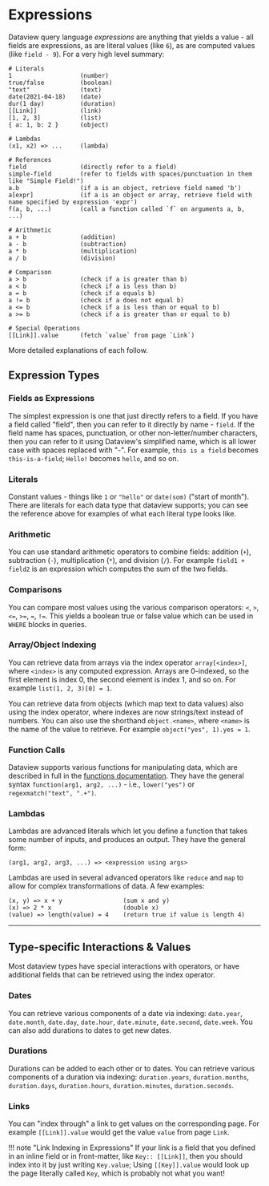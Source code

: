 # Expressions

Dataview query language *expressions* are anything that yields a value - all fields are expressions, as are literal
values (like `6`), as are computed values (like `field - 9`). For a very high level summary:

```
# Literals
1                   (number)
true/false          (boolean)
"text"              (text)
date(2021-04-18)    (date)
dur(1 day)          (duration)
[[Link]]            (link)
[1, 2, 3]           (list)
{ a: 1, b: 2 }      (object)

# Lambdas
(x1, x2) => ...     (lambda)

# References
field               (directly refer to a field)
simple-field        (refer to fields with spaces/punctuation in them like "Simple Field!")
a.b                 (if a is an object, retrieve field named 'b')
a[expr]             (if a is an object or array, retrieve field with name specified by expression 'expr')
f(a, b, ...)        (call a function called `f` on arguments a, b, ...)

# Arithmetic
a + b               (addition)
a - b               (subtraction)
a * b               (multiplication)
a / b               (division)

# Comparison
a > b               (check if a is greater than b)
a < b               (check if a is less than b)
a = b               (check if a equals b)
a != b              (check if a does not equal b)
a <= b              (check if a is less than or equal to b)
a >= b              (check if a is greater than or equal to b)

# Special Operations
[[Link]].value      (fetch `value` from page `Link`)
```

More detailed explanations of each follow.

## Expression Types

### Fields as Expressions

The simplest expression is one that just directly refers to a field. If you have a field called "field", then you can
refer to it directly by name - `field`. If the field name has spaces, punctuation, or other non-letter/number
characters, then you can refer to it using Dataview's simplified name, which is all lower case with spaces replaced with
"-". For example, `this is a field` becomes `this-is-a-field`; `Hello!` becomes `hello`, and so on.

### Literals

Constant values - things like `1` or `"hello"` or `date(som)` ("start of month"). There are literals for each data type
that dataview supports; you can see the reference above for examples of what each literal type looks like.

### Arithmetic

You can use standard arithmetic operators to combine fields: addition (`+`), subtraction (`-`), multiplication (`*`),
and division (`/`). For example `field1 + field2` is an expression which computes the sum of the two fields.

### Comparisons

You can compare most values using the various comparison operators: `<`, `>`, `<=`, `>=`, `=`, `!=`. This yields a
boolean true or false value which can be used in `WHERE` blocks in queries.

### Array/Object Indexing

You can retrieve data from arrays via the index operator `array[<index>]`, where `<index>` is any computed expression.
Arrays are 0-indexed, so the first element is index 0, the second element is index 1, and so on.  For example `list(1,
2, 3)[0] = 1`.

You can retrieve data from objects (which map text to data values) also using the index operator, where indexes are now
strings/text instead of numbers. You can also use the shorthand `object.<name>`, where `<name>` is the name of the value
to retrieve. For example `object("yes", 1).yes = 1`.

### Function Calls

Dataview supports various functions for manipulating data, which are described in full in the [functions
documentation](functions). They have the general syntax `function(arg1, arg2, ...)` - i.e., `lower("yes")` or
`regexmatch("text", ".+")`.

### Lambdas

Lambdas are advanced literals which let you define a function that takes some number of inputs, and produces an output.
They have the general form:

```
(arg1, arg2, arg3, ...) => <expression using args>
```

Lambdas are used in several advanced operators like `reduce` and `map` to allow for complex transformations of data. A
few examples:

```
(x, y) => x + y                 (sum x and y)
(x) => 2 * x                    (double x)
(value) => length(value) = 4    (return true if value is length 4)
```

---

## Type-specific Interactions & Values

Most dataview types have special interactions with operators, or have additional fields that can be retrieved using the
index operator.

### Dates

You can retrieve various components of a date via indexing: `date.year`, `date.month`, `date.day`, `date.hour`,
`date.minute`, `date.second`, `date.week`. You can also add durations to dates to get new dates.

### Durations

Durations can be added to each other or to dates. You can retrieve various components of a duration via indexing:
`duration.years`, `duration.months`, `duration.days`, `duration.hours`, `duration.minutes`, `duration.seconds`.

### Links

You can "index through" a link to get values on the corresponding page. For example `[[Link]].value` would get the value
`value` from page `Link`.

!!! note "Link Indexing in Expressions"
    If your link is a field that you defined in an inline field or in front-matter, like `Key:: [[Link]]`, then you
    should index into it by just writing `Key.value`; Using `[[Key]].value` would look up the page literally called `Key`,
    which is probably not what you want!
